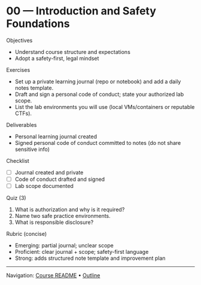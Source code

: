 # 00 — Introduction and Safety Foundations

Objectives
- Understand course structure and expectations
- Adopt a safety-first, legal mindset

Exercises
- Set up a private learning journal (repo or notebook) and add a daily notes template.
- Draft and sign a personal code of conduct; state your authorized lab scope.
- List the lab environments you will use (local VMs/containers or reputable CTFs).

Deliverables
- Personal learning journal created
- Signed personal code of conduct committed to notes (do not share sensitive info)

Checklist
- [ ] Journal created and private
- [ ] Code of conduct drafted and signed
- [ ] Lab scope documented

Quiz (3)
1) What is authorization and why is it required?
2) Name two safe practice environments.
3) What is responsible disclosure?

Rubric (concise)
- Emerging: partial journal; unclear scope
- Proficient: clear journal + scope; safety-first language
- Strong: adds structured note template and improvement plan

---
Navigation: [Course README](../../README.md) • [Outline](../../docs/outline.md)
